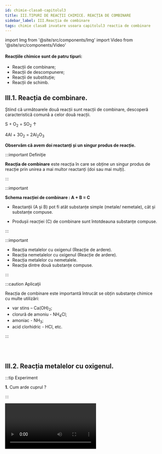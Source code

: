 ```yaml
---
id: chimie-clasa8-capitolul3
title: III.TIPURI DE REACȚII CHIMICE. REACȚIA DE COMBINARE
sidebar_label: III.Reacția de combinare
tags: chimie clasa8 invatare usoara capitolul3 reactia de combinare 
---
```


import Img from '@site/src/components/Img'
import Video from '@site/src/components/Video'


#### Reacțiile chimice sunt de patru tipuri: 
- Reacții de combinare;
- Reacții de descompunere;
- Reacții de substituție;
- Reacții de schimb.



## III.1. Reacția de combinare.

Știind că următoarele două reacții sunt reacții de combinare, descoperă caracteristică comună  a celor două reacții.

S + O<sub>2</sub>  = SO<sub>2</sub> ↑

4Al + 3O<sub>2</sub>  =  2Al<sub>2</sub>O<sub>3</sub>

**Observăm că avem doi reactanți și un singur produs de reacție.**

:::important Definiţie

**Reacția de combinare** este reacția în care se obține un singur produs de reacție prin unirea a mai multor reactanți (doi sau mai mulți).



:::


:::important

**Schema reacției de combinare : A + B = C**

- Reactanții (A și B) pot fi atât substanțe simple (metale/ nemetale), cât și substanțe compuse.

- Produșii reacției (C) de combinare sunt întotdeauna  substanțe compuse.
 

:::



:::important

- Reacția metalelor cu oxigenul (Reacție de ardere).
- Reacția nemetalelor cu oxigenul (Reacție de ardere).
- Reacția metalelor cu nemetalele.
- Reacția dintre două substanțe compuse.

:::


:::caution Aplicaţii

Reacția de combinare este importantă întrucât se obțin substanțe chimice cu multe utilizări: 

- var stins – Ca(OH)<sub>2</sub>;
- clorură de amoniu - NH<sub>4</sub>Cl;
- amoniac - NH<sub>3</sub>;
- acid clorhidric - HCl, etc.

:::

<br></br>




## III.2. Reacția metalelor cu oxigenul.



:::tip Experiment

**1.** Cum  arde cuprul ?

:::

<Video src="https://www.youtube.com/embed/dXYjuTGyfG8" />


**Materiale necesare:** spirtieră, sârmă de cupru, chibrit, clește metalic. 

:::warning Atenție!

Atenție când lucrezi cu surse de încălzire !

:::



**Descrierea experimentului:** 

- Încălzește sârma de cupru, cu ajutorul unui clește, în flacăra spirtierei.
 
- Ce observi ?


:::note Observaţie

Sârma de cupru se înnegrește și arde cu o flacără verde. 

:::




**Concluzia experimentului:**

Cuprul se combină cu oxigenul din aer, la cald și formează oxid de cupru II (oxid cupric), de culoare neagră. Aceasta este o reacție de combinare, întrucât avem un singur produs de reacție. 

2Cu + O<sub>2</sub> = 2CuO (Oxid cupric)


<br></br>


:::tip Experiment

**2.** O flacără orbitoare !

:::

<Video src="https://www.youtube.com/embed/Rp4hqbCM-rA" />


**Materiale necesare:** spirtieră, panglică (pilitură) de magneziu, chibrit, clește metalic 

:::warning Atenție!

Atenție când lucrezi cu surse de încălzire ! Nu privi flacăra orbitoare decât câteva secunde ! Altfel, îți poate afecta vederea! Pilitura de magneziu este inflamabilă ! Ai grijă să nu te arzi de la așchiile incandescente !

:::



**Descrierea experimentului:** 

- Încălzește panglica de magneziu, cu ajutorul unui clește, în flacăra spirtierei. Dacă ai pulbere de magneziu, presar-o direct în flacăra spirtierei.
 
- Ce observi ?


:::note Observaţie

Panglica de magneziu se aprinde și arde cu o flacără extrem de stălucitoare. În urma arderii se obține o pulbere albă. 

:::




**Concluzia experimentului:**

Magneziul arde cu oxigenul din aer cu o flacără orbitoare, formând oxid de magneziu, de culoare albă. Aceasta este o reacție de combinare, întrucât avem un singur produs de reacție. 

2Mg + O<sub>2</sub> = 2MgO (Oxid de magneziu)



<br></br>




:::tip Experiment

**3.** Cum arde fierul ?

:::

<Video src="https://www.youtube.com/embed/4_CRNTq3wks" />


**Materiale necesare:** spirtieră, pilitură de fier, chibrit, spatulă.  

:::warning Atenție!

Atenție când lucrezi cu surse de încălzire ! Pilitura de fier este inflamabilă ! Ai grijă să nu te arzi de la așchiile incandescente !

:::



**Descrierea experimentului:** 

- Presară pilitură de fier în flacăra spirtierei
 
- Ce observi ?


:::note Observaţie

Pilitura de fier se aprinde în oxigen și arde cu scântei strălucitoare. 

:::




**Concluzia experimentului:**

Fierul se combină cu oxigenul din aer, la cald și formează magnetita (oxid feroferic = FeO ∙ Fe<sub>2</sub>O<sub>3</sub> ), de culoare neagră. Aceasta este o reacție de combinare, întrucât avem un singur produs de reacție. 
3Fe + 2O<sub>2</sub> = Fe<sub>3</sub>O<sub>4</sub> (Magnetită)	


<br></br>





:::tip Experiment

**4.** Reacția de ardere a zincului 

:::

<Video src="https://www.youtube.com/embed/A3smmwoS5BE" />


**Materiale necesare:**: spirtieră, pilitură de zinc, chibrit, spatulă  

:::warning Atenție!

Atenție când lucrezi cu surse de încălzire ! Pilitura de zinc este inflamabilă ! Stai departe de scântei!

:::



**Descrierea experimentului:** 

- Presară pilitură de zinc  în flacăra spirtierei.
 
- Ce observi ?


:::note Observaţie

Pilitura de zinc se aprinde în oxigen și arde cu scântei verzi-albăstrui. 

:::




**Concluzia experimentului:**

Zincul se combină cu oxigenul din aer, la cald și formează oxid de zinc . Aceasta este o reacție de combinare, întrucât avem un singur produs de reacție. 

2Zn + O<sub>2</sub> = 2ZnO (Oxid de zinc)


<br></br>



## III.3. Reacția nemetalelor cu oxigenul.



:::tip Experiment

**5.** Să facem un jar! 

:::

<Video src="https://www.youtube.com/embed/VgJ9nZJGeWo" />


**Materiale necesare:** spirtieră, cărbune pisat, chibrit, spatulă, lingură de ars.  

:::warning Atenție!

Atenție când lucrezi cu surse de încălzire ! Nu inspira fumul! Experimentul se efectuează sub nișă !

:::



**Descrierea experimentului:** 

- Pune într-o lingură de ars o cantitate mică de cărbune și încălzește-o în flacăra spirtierei (aragazului). 
- După ce s-a aprins carbonul pune lingura de ars într-un pahar Berzelius și vino cu un chibrit deasupra sa.
 
- Ce observi ?


:::note Observaţie

Carbonul  se aprinde în oxigen și arde cu scântei. Dioxidul de carbon rezultat stinge flacăra chibritului. 

:::




**Concluzia experimentului:**

Carbonulul arde în oxigenul din aer, la cald și formează dioxid de carbon, un gaz incolor, care nu întreține arderea.  Aceasta este o reacție de combinare, întrucât avem un singur produs de reacție.
 
C + O<sub>2</sub> = CO<sub>2</sub> (Dioxid de carbon) ↑ ( reacția de ardere completă a carbonului)
	        	


<br></br>


:::tip Experiment

**6.** Arde sulful ?

:::

<Video src="https://www.youtube.com/embed/Fl-E6CoWSv4" />


**Materiale necesare:** pulbere de sulf, lingură de ars, spatulă, spirtieră, chibrit. 

:::warning Atenţie!

**Experiment demonstrativ efectuat numai de către profesor !**

Atenție! Gazul rezultat, numit dioxid de sulf, este extem de toxic și inspirat, poate să vă ardă mucoasa nazală ! Deci, nu inspirați dioxidul de sulf ! Folosește nișa! Atenție când lucrezi cu surse de foc !

:::




**Descrierea experimentului:** 
- Pune un vârf de spatulă de pulbere de sulf în lingura de ars.
- Sub nișă (hotă), aprinde spirtiera și ține în vârful flăcării lingura de ars cu sulf.
- Sulful se aprinde ușor în prezența oxigenului din aer, formând un fum albicios, cu miros înțepător și iritant, de dioxid de sulf.


:::note Observaţie

Pulberea galbenă de sulf arde în oxigenul din aer (gaz incolor, inodor, insipid) și formează un gaz albicios, cu miros înecăcios, de dioxid de sulf. 

:::



**Concluzia experimentului:**

Reactanții și produșii de reacție au proprietăți diferite, dar sunt formate din aceleași elemente chimice (sulf și oxigen). 

S + O<sub>2</sub> = SO<sub>2</sub> (Dioxid de sulf)


<br></br>




## III.4. Reacția metalelor cu nemetalele. Indicatorii de culoare pentru acizi și baze.



:::tip Experiment

**7.** O reacție exotermă.

:::

<Video src="https://www.youtube.com/embed/b6ot03tA-3Q" />


**Materiale necesare:** eprubetă, chibrit, spatulă, pilitură de fier, pulbere de sulf, spirtieră, cântar.  

:::warning Atenție!

**Experiment demonstrativ efectuat numai de către profesor !**

Atenție când lucrezi cu surse de încălzire ! Atenție, reacția fierului cu sulful este o reacție puternic exotermă ( degajare mare de căldură) ! Pentru a nu exploda amestecul, se încălzește până la apariția unor puncte incandescente, după care se oprește încălzirea !

:::



**Descrierea experimentului:** 

- Pune în eprubetă pilitura de fier și pulberea de sulf în proporție de 0,87g Fe : 0,5g S. 

- Încălzește la flacăra spirtierei acest amestec până la apariția unor puncte incandescente (roșii). Stinge spirtiera. 
 
- Ce observi ?


:::note Observaţie

Fierul  se combină  la cald cu sulful. Se formează o substanță neagră. 

:::




**Concluzia experimentului:**

Fierul reacționează cu sulful și formează sulfura de fier II, de culoare neagră.  Reacția fierului cu sulful  este o reacție de combinare, întrucât avem un singur produs de reacție. 

Fe + S = FeS (Sulfură de fier II)


<br></br>




:::tip Experiment

**8.** Mercurul se combină cu sulful la temperatura camerei

:::

<Video src="https://www.youtube.com/embed/HD-Hgq-YkrY" />


**Materiale necesare:** mojar cu pistil, sulf,  o picătură de mercur.  

:::warning Atenție!

**Experiment demonstrativ efectuat numai de către profesor !**

Atenție! Mercurul este extrem de toxic ! Nu inhala vaporii săi! Nu îl atinge și nu il gusta!

:::



**Descrierea experimentului:** 

- Pune într-un mojar pulbere de sulf și o picătură de mercur  și amestecă cu pistilul. 
 
- Ce observi ?


:::note Observaţie

În scurt timp se observă formarea unei pulberi de culoare  neagră.  

:::




**Concluzia experimentului:**

Mercurul reacționează cu sulful și formează sulfura de mercur, de culoare neagră.  Reacția mercurului cu sulful  este o reacție de combinare, întrucât avem un singur produs de reacție.
 
Hg + S = HgS (Sulfură de mercur)



<br></br>




:::tip Experiment

**9.** Reacția magneziului cu clorul

:::

<Video src="https://www.youtube.com/embed/91ul8IV4Ipk" />


**Materiale necesare:** pahar Berzelius, clorat de potasiu, acid clorhidric concentrat, magneziu pulbere, lingură de ars, spirtieră, chibrit, sticlă de ceas, spatulă .  

:::warning Atenție!

**Experiment demonstrativ efectuat numai de către profesor !**  

Experimentul se realizează sub nișă !Nu inspira clorul! Este extrem de toxic și îți poate afecta plămânii ! 

:::



**Descrierea experimentului (Partea 1):** 

- Pune în pahar un vârf de spatulă și adaugă câteva picături de acid clorhidric concentrat. Acoperă imediat paharul cu o sticlă de ceas. 
 
- Ce observi ?


:::note Observaţie (Partea 1)

Se degajă un gaz galben-verzui.     

Cloratul de potasiu cu acidul clorhidric produce clor gazos. 

KClO<sub>3</sub> + 6HCl = KCl + 3H<sub>2</sub>O + 3Cl<sub>2</sub> ↑


:::




**Descrierea experimentului (Partea 2):**


- Încălzește în lingura de ars pulberea de magneziu până la incandescență.

- Introdu magneziu incandescent în paharul cu clor. 

- Ce observi ?



:::note Observaţie (Partea 2)

Magneziul reacționează cu clorul.     

:::



**Concluzia experimentului:**

Magneziul reacționează cu clorul, la cald și formează clorura de magneziu, sub forma unui gaz alb.  Este  o reacție de combinare, întrucât avem un singur produs de reacție. 

Mg + Cl<sub>2</sub> = MgCl<sub>2</sub> (Clorură de magneziu)



<br></br>






:::tip Experiment

**10.** Reacția aluminiului cu iodul

:::




**Materiale necesare:** pulbere de aluminiu, cristale de iod, pulverizator cu apă, cristalizor, nișă

:::warning Atenție!

**Experiment efectuat numai de profesor sub nișă!**

Vaporii de iod  sunt toxici și iritanți pentru plămâni și iodura de aluminiu este toxică ! Reacția este violentă și are loc cu mare degajare de căldură !

:::



**Descrierea experimentului:** 

- Pune o cantitate foarte mică de pulbere de magneziu într-un cristalizor și adaugă câteva cristale de iod.
 
- Pulverizează peste acest amestec puțină apă. 

- Lasă reacția să aibă loc sub nișă și îndepărtează-te. 
 
- Ce observi ?



:::note Observaţie

Iodul reacționează energic cu aluminiul, cu degajare de căldură.

:::




**Concluzia experimentului:**

Iodul reacționează cu aluminiul cu formarea iodurii de aluminiu. Apa are rol de catalizator în reacție (nu participă la reacție și mărește viteza reacției).

2Al +3I<sub>2</sub> = 2AlI<sub>3</sub> 



<br></br>


:::tip Experiment

**11.** Acizii și indicatorii de culoare

:::

<Video src="https://www.youtube.com/embed/EULWlT1vg0I" />


**Materiale necesare:** 4 eprubete, soluție de acid clorhidric,  indicatori de culoare (turnesol, fenolftaleină, metilorange ), hârtie de pH (care arată caracterul unei soluții- acid, neutru sau bazic).  

:::warning Atenție!

Acizii sunt caustici și îți pot produce arsuri în contact cu pielea!

:::



**Descrierea experimentului (Partea 1):** 

- Pune  în fiecare eprubetă 2 mL de acid.
 
- Picură în prima eprubetă o picătură de soluție violetă de turnesol (hârtie de turnesol). 
 
 
- Ce observi ?


:::note Observaţie (Partea 1)

Acidul înroșește turnesolul.   

:::



**Descrierea experimentului (Partea 2):**

- Picură în a doua  eprubetă o picătură de soluție incoloră de fenolftaleină. 

- Ce observi ?



:::note Observaţie (Partea 2)

Acidul nu schimbă culoarea fenolftaleinei.   

:::



**Descrierea experimentului (Partea 3):**

- Picură în a treia eprubetă o picătură de soluție portocalie de metilorange.
 
- Ce observi ?


:::note Observaţie (Partea 3)

Acidul înroșește metilorange-ul.   

:::



**Descrierea experimentului (Partea 4):**

- Pune  în a patra eprubetă o bucată de hârtie de pH universal.

- Ce observi ?


:::note Observaţie (Partea 4)

Acidul colorează hârtia de pH în portocaliu, cu un pH de 2,5, ceea ce arată un acid, deoarece este mai mic decât 7.   

:::

#### Prin noțiunea de pH se exprimă cantitativ aciditatea (sau bazicitatea) unei substanțe.

- Soluțiile cu pH <7  sunt acide.
- Soluțiile cu pH =7  sunt neutre.
- Soluțiile cu pH >7  sunt bazice.


**Concluzia experimentului:**

Acizii înroșesc turnesolul și metilorange-ul și nu schimbă culoarea fenolftaleinei.


<br></br>


:::tip Experiment

**12.** Bazele și indicatorii de culoare

:::

<Video src="https://www.youtube.com/embed/N1qX21MvxQ0" />


**Materiale necesare:** 4 eprubete, soluție de hidroxid de sodiu,  indicatori de culoare (turnesol, fenolftaleină, metilorange), hârtie de pH (care arată caracterul uenei soluții- acid, neutru sau bazic).  

:::warning Atenție!  

Bazele sunt caustice și îți pot produce arsuri în contact cu pielea!

:::



**Descrierea experimentului (Partea 1):** 

- Pune  în fiecare eprubetă 2 mL de hidroxid . 

- Picură în prima eprubetă o picătură de soluție violetă de turnesol (hârtie de turnesol)
 
- Ce observi ?


:::note Observaţie (Partea 1)

Turnesolul în mediul bazic se albăstrește.    

:::


**Descrierea experimentului (Partea 2):**

- Picură în a doua  eprubetă o picătură de soluție incoloră de fenolftaleină. 

- Ce observi ?



:::note Observaţie  (Partea 2)

Fenolftaleina se colorează în mediul bazic în roșu-carmin.   

:::


**Descrierea experimentului (Partea 3):**

- Picură în a treia eprubetă o picătură de soluție portocalie de metilorange.
 
- Ce observi ?


:::note Observaţie (Partea 3)

Metilorange-ul se colorează în mediul bazic în galben.   

:::


**Descrierea experimentului (Partea 4):**

- Pune  în a patra eprubetă o bucată de hârtie de pH universal.

- Ce observi ?


:::note Observaţie (Partea 4)

Hidroxidul colorează hârtia de pH în albastru- violet, cu un pH de 13, ceea ce arată o bază, deoarece este mai mare decât 7.   

:::

#### Prin noțiunea de pH se exprimă cantitativ aciditatea (sau bazicitatea) unei substanțe.

- Soluțiile cu pH <7  sunt acide.
- Soluțiile cu pH =7  sunt neutre.
- Soluțiile cu pH >7  sunt bazice.




**Concluzia experimentului:**

Bazele înroșesc fenolftaleina, albăstresc  turnesolul și îngălbenesc metilorange-ul.


<br></br>



## III.5. Reacția dintre un nemetal cu hidrogen.


:::tip Experiment

**13.** Reacția dintre hidrogen și oxigen

:::


<Video src="https://www.youtube.com/embed/-Q8dMeUm6Bw" />


**Materiale necesare:** eprubetă, clește de lemn, pulbere de magneziu, apă, spirtieră, trepied cu sită, chibrit, spirt, spirtieră.  

:::warning Atenție!

Atenție când lucrezi cu surse de foc!

:::


**Descrierea experimentului:** 

- Pune pulbere de magneziu și apă în eprubetă și încălzește-o cu ajutorul cleștelui de lemn în flacăra spirtierei.

- Vino cu un băț de chibrit aprins la gura eprubetei pentru a aprinde hidrogenul obținut în pahar. 
 
 
- Ce observi ?


:::note Observaţie

Hidrogenul arde în oxigenul din aer.    

:::


**Concluzia experimentului:**

Hidrogenul arde în prezența oxigenului din aer și formează vapori de apă.

O<sub>2</sub> + 2H<sub>2</sub> = 2H<sub>2</sub>O↑

Hidrogenul se combină aproape cu toate nemetalele la cald.

Industrial acidul clorhidric se obține prin sinteza clorului cu hidrogenul .

Cl<sub>2</sub> + H<sub>2</sub> = 2HCl ↑

S + H<sub>2</sub> = H<sub>2</sub>S ↑


<br></br>





## III.6. Reacția de combinare dintre două substanțe compuse.



:::tip Experiment

**14.** Reacția dioxidului de sulf cu apa

:::

<Video src="https://www.youtube.com/embed/PZr6n-qBed0" />


**Materiale necesare:** pulbere de sulf, lingură de ars, spatulă, spirtieră, chibrit, pahar Berzelius, hârtie de filtru îmbibată cu apă, hârtie de turnesol.  

:::warning Atenție!

**Experiment demonstrativ efectuat numai de către profesor !**  

Atenție! Gazul rezultat, numit dioxid de sulf, este extem de toxic și inspirat, poate să vă ardă mucoasa nazală ! Deci, nu inspirați dioxidul de sulf ! Folosește nișa! Atenție când lucrezi cu surse de foc !

:::



**Descrierea experimentului:** 

- Arde puțin sulf într-o lingură de ars, în flacăra unei spirtiere. 

- După aprinderea sulfului, introdu lingura de ars în pahar și acoperă-l cu hârtia de filtru umedă și pe cea de turnesol. 
  
- Ce observi ?


:::note Observaţie

Pulberea galbenă de sulf arde în oxigenul din aer și formează un gaz albicios, cu miros înecăcios, de dioxid de sulf. Dioxidul de sulf cu apa înroșește hârtia de turnesol.    

:::


**Concluzia experimentului:**

Dioxidul de sulf reacționează cu apa, formând acidul sulfuros, care înroșește turnesolul.

SO<sub>2</sub> + H<sub>2</sub>O = H<sub>2</sub>SO<sub>3</sub> (Acid sulfuros)

<br></br>





:::tip Experiment

**15.** Fumul fără foc !

:::

<Video src="https://www.youtube.com/embed/cVmpy6kiQWI" />


**Materiale necesare:** acid clorhidric concentrat, amoniac, bețigașe de urechi.   

:::warning Atenție! 

Acidul clorhidric este caustic și îți poate provoca arsuri grave !  Nu inspira fumul alb de clorură de amoniu, este toxică !

:::



**Descrierea experimentului:** 

- Înmoaie un bețigaș cu vată în acidul clorhidric și celălalt în amoniac. Apropie-le  
 
- Ce observi ?


:::note Observaţie

În scurt timp se observă formarea unei fum de culoare  albă.     

:::


**Concluzia experimentului:**

Acidul clorhidric reacționează cu amoniacul și formează clorura de amoniu, sub forma unui gaz alb.  Reacția acidului  clorhidric cu amoniacul  este o reacție de combinare, întrucât avem un singur produs de reacție. 

HCl + NH<sub>3</sub> = NH<sub>4</sub>Cl ↑ (Clorura de amoniu)



<br></br>




:::tip Experiment

**16.** Stingerea varului

:::

<Video src="https://www.youtube.com/embed/_uM9eHaUs3Y" />


**Materiale necesare:** var nestins (oxid de calciu), apă, pahar, fenolftaleină.   


**Descrierea experimentului:** 

- Pune într-un pahar var nestins (CaO) și adaugă apă. Lasă câteva minute să se decanteze și adaugă o picăură de fenolftaleină. Ce observi ?  
 
- Ce observi ?


:::note Observaţie

Varul reacționează cu apa și înroșește fenolftaleina.      

:::


**Concluzia experimentului:**

Oxidul de calciu reacționează cu apa și formează hidroxid de calciu, care înroșește fenolftaleina.  Este  o reacție de combinare, întrucât avem un singur produs de reacție. 


**Reacția de stingere a varului**

CaO (Var) + H<sub>2</sub>O = Ca(OH)<sub>2</sub> (Hidroxid de calciu sau var stins)    


<br></br>




:::tip Experiment

**17.** Obținerea sifonului

:::

<Video src="https://www.youtube.com/embed/Unl0QwzKh4E" />


**Materiale necesare:** bicarbonat de sodiu,oțet, apă, pahar, hârtie de turnesol (hârtie de pH), flacon prevăzut cu un tub.   




**Descrierea experimentului:** 

- Pune apa într-un pahar.

- Pune în flacon oțet și adaugă bicarbonatul de sodiu.  

- Închide repede flaconul și introdu tubul său în apa din pahar.
 
- Când barbotarea dioxidului de carbon se încheie, adaugă hârtia de turnesol ( sau pH) în apa din pahar. 

- Ce observi ?


:::note Observaţie

Oțetul reacționează cu bicarbonatul de sodiu și degajă dioxid de carbon.

Prin barbotarea dioxidului de carbon în apă, aceasta se acidulează, înroșind hârtia de turnesol. 
      

:::


**Concluzia experimentului:**

Dioxidul de carbon reacționează cu apă, formând acid carbonic. 

Acidul carbonic este cel mai slab acid anorganic și instabil, deoarece se descompune în dioxid de carbon și apă, când este lăsat descoperit. 

Această reacție este reversibilă (poate avea loc în ambele sensuri).


<Img src="chimie/clasa8/capitolul3/3_6_Poza1_Experimentul17.jpg" />


<br></br>

:::caution Aplicații


Apa carbogazoasă sau sifonul este apa în care, prin creșterea presiunii, a fost dizolvat dioxid de carbon (CO<sub>2</sub>) în concentrații reduse (0,2%–1,0%) determinând formarea de acid carbonic (H<sub>2</sub>CO<sub>3</sub>) care dă apei un gust ușor acid și un pH între 3 și 4.

Apele carbogazoase naturale din staţiuni ca : Borsec, Tuşnad, Vatra Dornei, Covasna, Buziaş reprezintă una dintre comorile României.

Zăcământul de apă minerală carbogazoasă este rezultatul unui proces complex și de lungă durată care are loc în profunzimea Munților Carpați, în rocile de natură vulcanică, la mare adâncime, prin amestecul apei meteorice cu dioxidul de carbon.

Aparatul  de făcut sifon acasă are o butelie cu CO<sub>2</sub>, care cu apa pusă în sticlă obții  sifon sau sucuri carbogazoase.

<Img src="chimie/clasa8/capitolul3/3_6_Poza1bis_AparatFacutSifon.jpg" />


:::












#### Reține!

:::important Definiţie

**Reacția de combinare** este reacția în care se obține un singur produs de reacție prin unirea a mai multor reactanți (doi sau mai mulți).



:::


:::important

**Schema reacției de combinare : A + B = C**

- Reactanții (A și B) pot fi atât substanțe simple (metale/ nemetale), cât și substanțe compuse.

- Produșii reacției (C) de combinare sunt întotdeauna  substanțe compuse.
 

:::



:::important

#### Reacția de combinare poate avea loc între:

- Un metal cu oxigen = oxid metalic

  - 4Al + 3O<sub>2</sub> = 2Al<sub>2</sub>O<sub>3</sub>

- Un nemetal cu oxigen = oxid nemetalic

  - S + O<sub>2</sub> = SO<sub>2</sub>

  - 3Fe + 2O<sub>2</sub> = Fe<sub>3</sub>O<sub>4</sub> 

- Un metal cu un nemetal = sare 

  - Fe + S = FeS

  - 2Fe + 3Cl<sub>2</sub> = 2FeCl<sub>3</sub>

  - Cu + Cl<sub>2</sub> = CuCl<sub>2</sub>


- Un nemetal cu hidrogen = acid sau apă( în cazul oxigenului)

  - Cl<sub>2</sub> + H<sub>2</sub> = 2HCl ↑
  
  - S + H<sub>2</sub> = H<sub>2</sub>S ↑
  
  - O<sub>2</sub> + 2H<sub>2</sub> = 2H<sub>2</sub>O↑


- Două substanțe compuse = substanță compusă


<Img src="chimie/clasa8/capitolul3/3_6_Poza2_Recapitulare.jpg" />



:::



<br></br>



## III.7. Calcule stoechiometrice.


### III.7.1. Calcule stoechiometrice cu puritatea unei substanțe.



:::caution Problemă model

1) O sârmă de alamă de 70 g conține 60% cupru. Ea este încălzită în flacăra unei spirtiere. Determină cantitatea de oxid cupric obținută.


#### Rezolvare:


<Video src="https://www.youtube.com/embed/6zgJSSA7yEM" />


- Scriem reacția chimică și apoi o egalăm (scriem ecuația chimică):

  - 2Cu + O<sub>2</sub> = 2CuO

  - Aceasta se citește astfel: 2 moli de cupru reacționează cu 1 mol de oxigen și formează 2 moli de oxid cupric.

- Aflăm cantitatea de cupru din aliajul său numit alamă :

<Img src="chimie/clasa8/capitolul3/3_7_1_Poza1_Rezolvare_Partea1_ProblemaModel1.jpg" />

- Citim datele problemei și subliniem substanțele care se dau și cele care se cer și le trecem sub substanțe:

<Img src="chimie/clasa8/capitolul3/3_7_1_Poza2_Rezolvare_Partea2_ProblemaModel1.jpg" />

- Numai pentru substanțele subliniate, deasupra lor se notează masele molare înmulțite cu coeficienții respectivi din fața substanței.

  - Calculăm masa molară a oxidului de cupru II :

  - μCuO = 1∙ A<sub>Cu</sub> + 1 ∙ A<sub>O</sub> = 64 + 16 = 80 g/mol

<Img src="chimie/clasa8/capitolul3/3_7_1_Poza3_Rezolvare_Partea3_ProblemaModel1.jpg" />


- Din proporțiile astfel obținute se calculează necunoscutele :

<Img src="chimie/clasa8/capitolul3/3_7_1_Poza4_Rezolvare_Partea4_ProblemaModel1.jpg" />


:::




:::caution Problemă model

2) 44 g  oțel reacționează cu oxigenul la cald. Știind că se obține 60 g magnetită,  află procentul de fier și al celuilalt element din oțel.






#### Rezolvare:


<Video src="https://www.youtube.com/embed/0pdvPrAzniQ" />


- Scriem reacția chimică și apoi o egalăm (scriem ecuația chimică):

  - 3Fe +2O<sub>2</sub> = Fe<sub>3</sub>O<sub>4</sub>

  - Aceasta se citește astfel: 3 moli de fier reacționează cu 2 moli de oxigen și formează 1 mol de magnetită.

- Citim datele problemei și subliniem substanțele care se dau și cele care se cer și le trecem sub substanțe :

<Img src="chimie/clasa8/capitolul3/3_7_1_Poza5_Rezolvare_Partea1_ProblemaModel2.jpg" />

- Numai pentru substanțele subliniate, deasupra lor se notează masele molare înmulțite cu coeficienții respectivi din fața substanței.

  - Calculăm masa molară a magnetitei :

  - μFe<sub>3</sub>O<sub>4</sub> = 3 ∙ A<sub>Fe</sub> + 4 ∙ A<sub>O</sub> = 3∙ 56 + 4 ∙ 16 = 168 + 64 = 232 g/mol

<Img src="chimie/clasa8/capitolul3/3_7_1_Poza6_Rezolvare_Partea2_ProblemaModel2.jpg" />

- Din proporțiile astfel obținute se calculează necunoscutele :

<Img src="chimie/clasa8/capitolul3/3_7_1_Poza7_Rezolvare_Partea3_ProblemaModel2.jpg" />

- Aflăm procentul de fier din aliajul său, numit oțel cu regula de trei simplă :

<Img src="chimie/clasa8/capitolul3/3_7_1_Poza8_Rezolvare_Partea4_ProblemaModel2.jpg" />

- Oțelul este aliajul fierului cu carbonul. Aflăm procentul carbonului din oțel: 100- 98,72 = 1,28 % C.

:::



<br></br>


### III.7.2. Calcule stoechiometrice cu concentrații procentuale de masă și cu volum molar.


:::important Definiție

Un mol din orice gaz ocupă în condiții normale de temperatură și presiune un volum, numit **volum molar = Vm = 22,4 L**




<Img src="chimie/clasa8/capitolul3/3_7_2_Poza0_FormulaNumaruluiDeMoli.jpg" />


:::


:::caution Problemă model

1) 365 g soluție de acid clorhidric reacționează cu amoniac.  

Se cere:

a) Ce cantitate de clorură de amoniu se obține ?

b) Ce volum de amoniac este necesar pentru a reacționa cu acidul clorhidric ?


#### Rezolvare:

<Video src="https://www.youtube.com/embed/3S2_pp8ASlI" />


- Scriem reacția chimică și apoi o egalăm (scriem ecuația chimică):

  - HCl + NH3 = NH4Cl
  
  - Aceasta se citește astfel: 1 mol de acid clorhidric reacționează cu 1 mol de amoniac și formează 1 mol de clorură de amoniu.

- Aflăm cantitatea de acid clorhidric din soluția dată:

<Img src="chimie/clasa8/capitolul3/3_7_2_Poza1_Rezolvare_Partea1_ProblemaModel1.jpg" />

- Citim datele problemei și subliniem substanțele care se dau și cele care se cer și le trecem sub substanțe :

<Img src="chimie/clasa8/capitolul3/3_7_2_Poza2_Rezolvare_Partea2_ProblemaModel1.jpg" />

- Numai pentru substanțele subliniate, deasupra lor se notează masele molare înmulțite cu coeficienții respectivi din fața substanței.

  - Calculăm masa molară a HCl și NH<sub>4</sub>Cl :
  
  - μHCl = 1∙ A<sub>H</sub> + 1 ∙ A<sub>Cl</sub> = 1 + 35,5 = 36,5 g/mol
  
  - μNH<sub>4</sub>Cl = 1∙ A<sub>N</sub> + 4 ∙ A<sub>H</sub> + 1 ∙ A<sub>Cl</sub> = 14 + 4 ∙ 1 +  35,5 = 53,5 g/mol

<Img src="chimie/clasa8/capitolul3/3_7_2_Poza3_Rezolvare_Partea3_ProblemaModel1.jpg" />


- Din proporțiile astfel obținute se calculează necunoscutele :

<Img src="chimie/clasa8/capitolul3/3_7_2_Poza4_Rezolvare_Partea4_ProblemaModel1.jpg" />


:::







:::caution Problemă model

2) Într-un vas se găsește 9066,67 g soluție de apă oxigenată 3%. Vasul se lasă descoperit și la lumină pentru a descompune apa oxigenată. 

Se cere:
a) Câți litri de oxigen se degajă ?

b) Ce cantitate de apă rămâne în vas după descompunerea completă a apei oxigenate ?


#### Rezolvare:


<Video src="https://www.youtube.com/embed/E218Nd3cmCc" />


- Scriem reacția chimică și apoi o egalăm (scriem ecuația chimică):

  - 2H<sub>2</sub>O<sub>2</sub> = 2H<sub>2</sub>O + O<sub>2</sub> ↑

  - Aceasta se citește astfel: 2 moli de apă oxgenată se descompune în 2 moli de apă și 1 mol de oxigen.

- Aflăm cantitatea de apă oxigenată din soluția dată :

<Img src="chimie/clasa8/capitolul3/3_7_2_Poza5_Rezolvare_Partea1_ProblemaModel2.jpg" />

- Citim datele problemei și subliniem substanțele care se dau și cele care se cer și le trecem sub substanțe:

<Img src="chimie/clasa8/capitolul3/3_7_2_Poza6_Rezolvare_Partea2_ProblemaModel2.jpg" />

- Numai pentru substanțele subliniate, deasupra lor se notează masele molare înmulțite cu coeficienții respectivi din fața substanței.

  - Calculăm masa molară a H<sub>2</sub>O<sub>2</sub> și a H<sub>2</sub>O :
  
  - μ H<sub>2</sub>O<sub>2</sub>  = 2 ∙ A<sub>H</sub> + 2 ∙ A<sub>O</sub> = 2 ∙ 1 + 2 ∙ 16 = 34 g/mol
  
  - μ H<sub>2</sub>O  = 2 ∙ A<sub>H</sub> + 1 ∙ A<sub>O</sub> = 2∙ 1 + 1 ∙ 16 = 18 g/mol


<Img src="chimie/clasa8/capitolul3/3_7_2_Poza7_Rezolvare_Partea3_ProblemaModel2.jpg" />

- Din proporțiile astfel obținute se calculează necunoscutele :

<Img src="chimie/clasa8/capitolul3/3_7_2_Poza8_Rezolvare_Partea4_ProblemaModel2.jpg" />



9066,67 g soluție H<sub>2</sub>O<sub>2</sub>  – 272 g H<sub>2</sub>O<sub>2</sub> = 8794,67 g H<sub>2</sub>O din soluția inițială

z' = 8794,67 g H<sub>2</sub>O din soluția inițială + 144 g H<sub>2</sub>O rezultată în urma reacției de descompunere = 8.938,67 g H<sub>2</sub>O

<Img src="chimie/clasa8/capitolul3/3_7_2_Poza9_ApaOxigenata.jpg" />


:::



<br></br>


### III.7.3. Calcule stoechiometrice cu exces de substanță.





:::caution Problemă model

1)	20 L clor reacționează cu 11,2 L hidrogen. 

Se cere:

a)	Ce reactant este în exces și care este excesul de volum al acestuia ?

b)	Masa acidului clorhidric obținut.


#### Rezolvare:


<Video src="https://www.youtube.com/embed/T8yMJ5j6mnE" />


- Scriem reacția chimică și apoi o egalăm (scriem ecuația chimică):

  - Cl<sub>2</sub> + H<sub>2</sub> = 2HCl ↑
  
  - Aceasta se citește astfel: 1 mol de clor reacționează cu 1 mol de hidrogen și rezultă 2 moli de acid clorhidric .


- Citim datele problemei și subliniem substanțele care se dau și cele care se cer și le trecem sub substanțe :


<Img src="chimie/clasa8/capitolul3/3_7_3_Poza1_Rezolvare_Partea1_ProblemaModel1.jpg" />


- Calculăm masa molară a HCl  :

  - μ HCl  = 1 ∙ A<sub>H</sub> + 1 ∙ A<sub>Cl</sub> = 1 ∙ 1 + 1 ∙ 35,5 = 36,5 g/mol


<Img src="chimie/clasa8/capitolul3/3_7_3_Poza2_Rezolvare_Partea2_ProblemaModel1.jpg" />

- Deoarece 1 mol de clor reacționează cu 1 mol de hidrogen, înseamnă că clorul este în exces. Clorul trebuie să aibă același volum cu cel al hidrogenului.

  - V<sub>exces</sub> = 20 L – 11,2 L = 8,8 L exces Cl<sub>2</sub>

- Din proporțiile astfel obținute se calculează necunoscutele:

<Img src="chimie/clasa8/capitolul3/3_7_3_Poza3_Rezolvare_Partea3_ProblemaModel1.jpg" />







:::







:::caution Problemă model

2)	168 g fier reacționează cu 112 L clor. 

Se cere:

a)	Ce reactant este în exces și care este excesul de volum al acestuia ?

b)	Excesul de masă al reactantului.


#### Rezolvare:


<Video src="https://www.youtube.com/embed/pj77NM0YcmY" />


- Scriem reacția chimică și apoi o egalăm (scriem ecuația chimică):

  - 2Fe + 3Cl<sub>2</sub>  = 2FeCl<sub>3</sub>
   
  - Aceasta se citește astfel: 2 moli de fier reacționează cu 3 moli de clor și rezultă 2 moli de clorură de fier III .

- Citim datele problemei și subliniem substanțele care se dau și cele care se cer și le trecem sub substanțe:

<Img src="chimie/clasa8/capitolul3/3_7_3_Poza4_Rezolvare_Partea1_ProblemaModel2.jpg" />


- Calculăm masa molară a Cl<sub>2</sub> :

  - μ Cl<sub>2</sub>  = 2 ∙ A<sub>Cl</sub> = 2 ∙ 35,5= 71 g/mol


<Img src="chimie/clasa8/capitolul3/3_7_3_Poza5_Rezolvare_Partea2_ProblemaModel2.jpg" />


- Calculăm raportul molar  al reactanților conform ecuației chimice :

  - nFe : nCl<sub>2</sub> = 2 : 3

- Calculăm numărul de moli al fiecărui reactant din datele problemei:

<Img src="chimie/clasa8/capitolul3/3_7_3_Poza6_Rezolvare_Partea3_ProblemaModel2.jpg" />


- Calculăm volumul de clor din ecuația chimică care trebuie să reacționeze cu 168 g Fe:


<Img src="chimie/clasa8/capitolul3/3_7_3_Poza7_Rezolvare_Partea4_ProblemaModel2.jpg" />

- Calculăm volumul de clor în exces:

  - V<sub>exces</sub> = 112 L – 100,8 L = 11,2 L exces Cl<sub>2</sub>

- Calculăm excesul de moli de clor:

<Img src="chimie/clasa8/capitolul3/3_7_3_Poza8_Rezolvare_Partea5_ProblemaModel2.jpg" />

- Calculăm masa de clor în exces din formula nr. de moli :

<Img src="chimie/clasa8/capitolul3/3_7_3_Poza9_Rezolvare_Partea6_ProblemaModel2.jpg" />





:::
